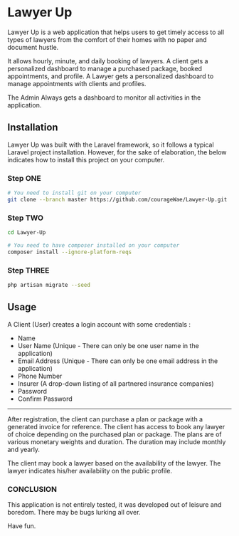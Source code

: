 # Lawyer Up

Lawyer Up is a web application that helps users to get timely access to all types of lawyers from the comfort of their homes with no paper and document hustle.

It allows hourly, minute, and daily booking of lawyers.
A client gets a personalized dashboard to manage a purchased package, booked appointments, and profile. 
A Lawyer gets a personalized dashboard to manage appointments with clients and profiles.

The Admin Always gets a dashboard to monitor all activities in the application.

## Installation

Lawyer Up was built with the Laravel framework, so it follows a typical Laravel project installation. However, for the sake of elaboration, the below indicates how to install this project on your computer.


### Step ONE

```bash
# You need to install git on your computer
git clone --branch master https://github.com/courageWae/Lawyer-Up.git
```
### Step TWO

```bash
cd Lawyer-Up

# You need to have composer installed on your computer
composer install --ignore-platform-reqs
```
### Step THREE

```bash
php artisan migrate --seed
```

## Usage
A Client (User) creates a login account with some credentials : 
* Name
* User Name (Unique - There can only be one user name in the application)
* Email Address (Unique - There can only be one email address in the application)
* Phone Number
* Insurer (A drop-down listing of all partnered insurance companies)
* Password
* Confirm Password

***
After registration, the client can purchase a plan or package with a generated invoice for reference.
The client has access to book any lawyer of choice depending on the purchased plan or package.
The plans are of various monetary weights and duration. The duration may include monthly and yearly.

The client may book a lawyer based on the availability of the lawyer. The lawyer indicates his/her availability on the public profile.

### CONCLUSION
This application is not entirely tested, it was developed out of leisure and boredom. There may be bugs lurking all over.

Have fun.